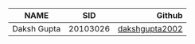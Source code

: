 |  NAME   |      SID      |  Github |
|----------|:-------------:|------:|
| Daksh Gupta |  20103026 | [dakshgupta2002](https://github.com/dakshgupta2002/) |